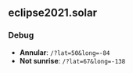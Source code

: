 ## eclipse2021.solar

### Debug

- **Annular**: `/?lat=50&long=-84`
- **Not sunrise**: `/?lat=67&long=-138`
